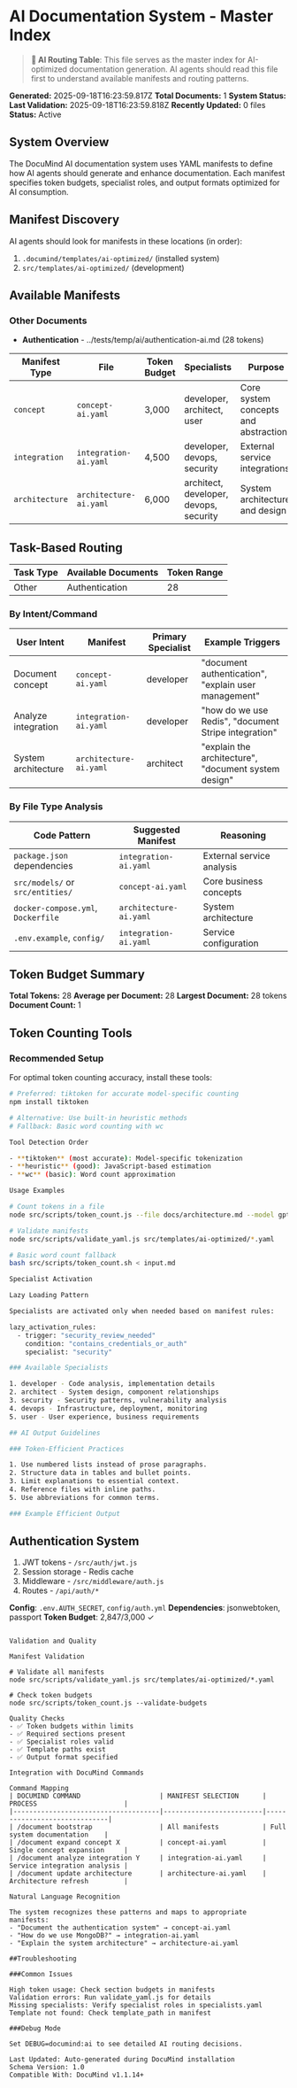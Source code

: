 # AI Documentation System - Master Index

> **🤖 AI Routing Table**: This file serves as the master index for AI-optimized documentation generation. AI agents should read this file first to understand available manifests and routing patterns.

**Generated:** 2025-09-18T16:23:59.817Z
**Total Documents:** 1
**System Status:** **Last Validation:** 2025-09-18T16:23:59.818Z
**Recently Updated:** 0 files
**Status:** Active

## System Overview

The DocuMind AI documentation system uses YAML manifests to define how AI agents should generate and enhance documentation. Each manifest specifies token budgets, specialist roles, and output formats optimized for AI consumption.

## Manifest Discovery

AI agents should look for manifests in these locations (in order):
1. `.documind/templates/ai-optimized/` (installed system)
2. `src/templates/ai-optimized/` (development)

## Available Manifests

### Other Documents

- **Authentication** - ../tests/temp/ai/authentication-ai.md (28 tokens)



<!-- Static fallback if generation unavailable -->
| Manifest Type | File | Token Budget | Specialists | Purpose |
|---------------|------|--------------|-------------|---------|
| `concept` | `concept-ai.yaml` | 3,000 | developer, architect, user | Core system concepts and abstractions |
| `integration` | `integration-ai.yaml` | 4,500 | developer, devops, security | External service integrations |
| `architecture` | `architecture-ai.yaml` | 6,000 | architect, developer, devops, security | System architecture and design |

## Task-Based Routing

| Task Type | Available Documents | Token Range |
|-----------|-------------------|-------------|
| Other | Authentication | 28 |


<!-- Static fallback routing -->
### By Intent/Command
| User Intent | Manifest | Primary Specialist | Example Triggers |
|-------------|----------|-------------------|------------------|
| Document concept | `concept-ai.yaml` | developer | "document authentication", "explain user management" |
| Analyze integration | `integration-ai.yaml` | developer | "how do we use Redis", "document Stripe integration" |
| System architecture | `architecture-ai.yaml` | architect | "explain the architecture", "document system design" |

### By File Type Analysis
| Code Pattern | Suggested Manifest | Reasoning |
|--------------|-------------------|-----------|
| `package.json` dependencies | `integration-ai.yaml` | External service analysis |
| `src/models/` or `src/entities/` | `concept-ai.yaml` | Core business concepts |
| `docker-compose.yml`, `Dockerfile` | `architecture-ai.yaml` | System architecture |
| `.env.example`, `config/` | `integration-ai.yaml` | Service configuration |

## Token Budget Summary

**Total Tokens:** 28
**Average per Document:** 28
**Largest Document:** 28 tokens
**Document Count:** 1

## Token Counting Tools

### Recommended Setup
For optimal token counting accuracy, install these tools:

```bash
# Preferred: tiktoken for accurate model-specific counting
npm install tiktoken

# Alternative: Use built-in heuristic methods
# Fallback: Basic word counting with wc

Tool Detection Order

- **tiktoken** (most accurate): Model-specific tokenization
- **heuristic** (good): JavaScript-based estimation
- **wc** (basic): Word count approximation

Usage Examples

# Count tokens in a file
node src/scripts/token_count.js --file docs/architecture.md --model gpt-4

# Validate manifests
node src/scripts/validate_yaml.js src/templates/ai-optimized/*.yaml

# Basic word count fallback
bash src/scripts/token_count.sh < input.md

Specialist Activation

Lazy Loading Pattern

Specialists are activated only when needed based on manifest rules:

lazy_activation_rules:
  - trigger: "security_review_needed"
    condition: "contains_credentials_or_auth"
    specialist: "security"

### Available Specialists

1. developer - Code analysis, implementation details
2. architect - System design, component relationships
3. security - Security patterns, vulnerability analysis
4. devops - Infrastructure, deployment, monitoring
5. user - User experience, business requirements

## AI Output Guidelines

### Token-Efficient Practices

1. Use numbered lists instead of prose paragraphs.
2. Structure data in tables and bullet points.
3. Limit explanations to essential context.
4. Reference files with inline paths.
5. Use abbreviations for common terms.

### Example Efficient Output

```
## Authentication System
1. JWT tokens - `/src/auth/jwt.js`
2. Session storage - Redis cache
3. Middleware - `/src/middleware/auth.js`
4. Routes - `/api/auth/*`

**Config**: `.env.AUTH_SECRET`, `config/auth.yml`
**Dependencies**: jsonwebtoken, passport
**Token Budget**: 2,847/3,000 ✓
```

Validation and Quality

Manifest Validation

# Validate all manifests
node src/scripts/validate_yaml.js src/templates/ai-optimized/*.yaml

# Check token budgets
node src/scripts/token_count.js --validate-budgets

Quality Checks
- ✅ Token budgets within limits
- ✅ Required sections present
- ✅ Specialist roles valid
- ✅ Template paths exist
- ✅ Output format specified

Integration with DocuMind Commands

Command Mapping
| DOCUMIND COMMAND                    | MANIFEST SELECTION      | PROCESS                      |
|-------------------------------------|-------------------------|------------------------------|
| /document bootstrap                 | All manifests           | Full system documentation    |
| /document expand concept X          | concept-ai.yaml         | Single concept expansion     |
| /document analyze integration Y     | integration-ai.yaml     | Service integration analysis |
| /document update architecture       | architecture-ai.yaml    | Architecture refresh         |

Natural Language Recognition

The system recognizes these patterns and maps to appropriate manifests:
- "Document the authentication system" → concept-ai.yaml
- "How do we use MongoDB?" → integration-ai.yaml
- "Explain the system architecture" → architecture-ai.yaml

##Troubleshooting

###Common Issues

High token usage: Check section budgets in manifests
Validation errors: Run validate_yaml.js for details
Missing specialists: Verify specialist roles in specialists.yaml
Template not found: Check template_path in manifest

###Debug Mode

Set DEBUG=documind:ai to see detailed AI routing decisions.

Last Updated: Auto-generated during DocuMind installation
Schema Version: 1.0
Compatible With: DocuMind v1.1.14+
